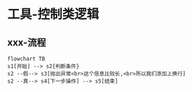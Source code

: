 # 工具-控制类逻辑

## xxx-流程

```graph
flowchart TB
s1[开始] --> s2{判断条件}
s2 --假--> s3[抛出异常<br>这个信息比较长,<br>所以我们添加上换行]
s2 --真--> s4[下一步操作] --> s5[结束]
```
